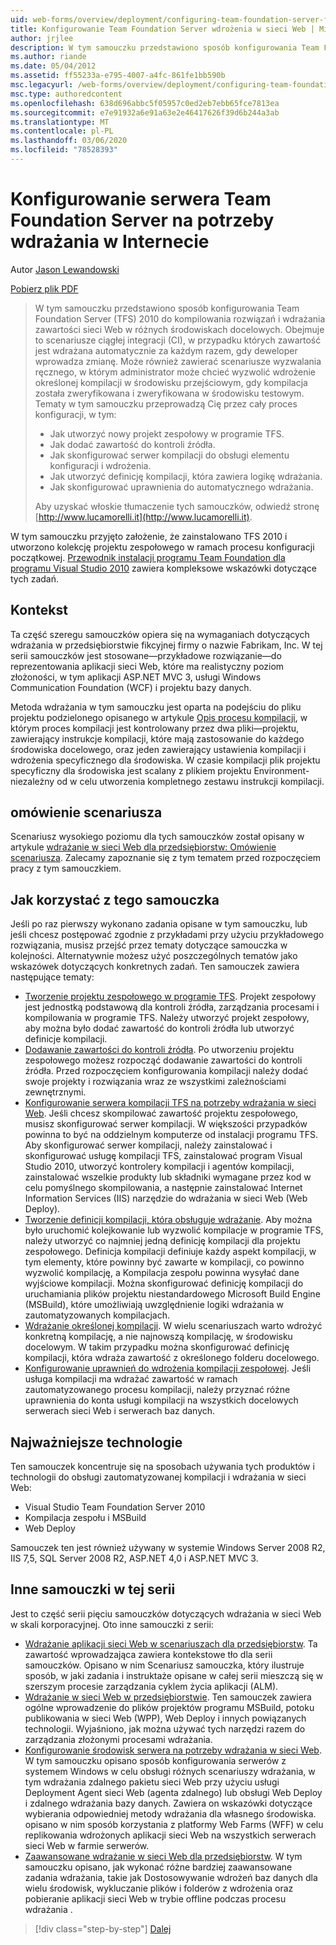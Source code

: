 ```yaml
---
uid: web-forms/overview/deployment/configuring-team-foundation-server-for-web-deployment/configuring-team-foundation-server-for-web-deployment
title: Konfigurowanie Team Foundation Server wdrożenia w sieci Web | Microsoft Docs
author: jrjlee
description: W tym samouczku przedstawiono sposób konfigurowania Team Foundation Server (TFS) 2010 do kompilowania rozwiązań i wdrażania zawartości sieci Web w różnych środowiskach docelowych. To...
ms.author: riande
ms.date: 05/04/2012
ms.assetid: ff55233a-e795-4007-a4fc-861fe1bb590b
msc.legacyurl: /web-forms/overview/deployment/configuring-team-foundation-server-for-web-deployment/configuring-team-foundation-server-for-web-deployment
msc.type: authoredcontent
ms.openlocfilehash: 638d696abbc5f05957c0ed2eb7ebb65fce7813ea
ms.sourcegitcommit: e7e91932a6e91a63e2e46417626f39d6b244a3ab
ms.translationtype: MT
ms.contentlocale: pl-PL
ms.lasthandoff: 03/06/2020
ms.locfileid: "78528393"
---
```

# <a name="configuring-team-foundation-server-for-web-deployment"></a>Konfigurowanie serwera Team Foundation Server na potrzeby wdrażania w Internecie

Autor [Jason Lewandowski](https://github.com/jrjlee)

[Pobierz plik PDF](https://msdnshared.blob.core.windows.net/media/MSDNBlogsFS/prod.evol.blogs.msdn.com/CommunityServer.Blogs.Components.WeblogFiles/00/00/00/63/56/8130.DeployingWebAppsInEnterpriseScenarios.pdf)

> W tym samouczku przedstawiono sposób konfigurowania Team Foundation Server (TFS) 2010 do kompilowania rozwiązań i wdrażania zawartości sieci Web w różnych środowiskach docelowych. Obejmuje to scenariusze ciągłej integracji (CI), w przypadku których zawartość jest wdrażana automatycznie za każdym razem, gdy deweloper wprowadza zmianę. Może również zawierać scenariusze wyzwalania ręcznego, w którym administrator może chcieć wyzwolić wdrożenie określonej kompilacji w środowisku przejściowym, gdy kompilacja została zweryfikowana i zweryfikowana w środowisku testowym. Tematy w tym samouczku przeprowadzą Cię przez cały proces konfiguracji, w tym:
> 
> - Jak utworzyć nowy projekt zespołowy w programie TFS.
> - Jak dodać zawartość do kontroli źródła.
> - Jak skonfigurować serwer kompilacji do obsługi elementu konfiguracji i wdrożenia.
> - Jak utworzyć definicję kompilacji, która zawiera logikę wdrażania.
> - Jak skonfigurować uprawnienia do automatycznego wdrażania.
> 
> Aby uzyskać włoskie tłumaczenie tych samouczków, odwiedź stronę [http://www.lucamorelli.it](http://www.lucamorelli.it).

W tym samouczku przyjęto założenie, że zainstalowano TFS 2010 i utworzono kolekcję projektu zespołowego w ramach procesu konfiguracji początkowej. [Przewodnik instalacji programu Team Foundation dla programu Visual Studio 2010](https://go.microsoft.com/?linkid=9805132) zawiera kompleksowe wskazówki dotyczące tych zadań.

## <a name="context"></a>Kontekst

Ta część szeregu samouczków opiera się na wymaganiach dotyczących wdrażania w przedsiębiorstwie fikcyjnej firmy o nazwie Fabrikam, Inc. W tej serii samouczków jest stosowane&#x2014;przykładowe [](../web-deployment-in-the-enterprise/the-contact-manager-solution.md) rozwiązanie&#x2014;do reprezentowania aplikacji sieci Web, które ma realistyczny poziom złożoności, w tym aplikacji ASP.NET MVC 3, usługi Windows Communication Foundation (WCF) i projektu bazy danych.

Metoda wdrażania w tym samouczku jest oparta na podejściu do pliku projektu podzielonego opisanego w artykule [Opis procesu kompilacji](../web-deployment-in-the-enterprise/understanding-the-build-process.md), w którym proces kompilacji jest kontrolowany przez dwa pliki&#x2014;projektu, zawierający instrukcje kompilacji, które mają zastosowanie do każdego środowiska docelowego, oraz jeden zawierający ustawienia kompilacji i wdrożenia specyficznego dla środowiska. W czasie kompilacji plik projektu specyficzny dla środowiska jest scalany z plikiem projektu Environment-niezależny od w celu utworzenia kompletnego zestawu instrukcji kompilacji.

## <a name="scenario-overview"></a>omówienie scenariusza

Scenariusz wysokiego poziomu dla tych samouczków został opisany w artykule [wdrażanie w sieci Web dla przedsiębiorstw: Omówienie scenariusza](../deploying-web-applications-in-enterprise-scenarios/enterprise-web-deployment-scenario-overview.md). Zalecamy zapoznanie się z tym tematem przed rozpoczęciem pracy z tym samouczkiem.

## <a name="how-to-use-this-tutorial"></a>Jak korzystać z tego samouczka

Jeśli po raz pierwszy wykonano zadania opisane w tym samouczku, lub jeśli chcesz postępować zgodnie z przykładami przy użyciu przykładowego rozwiązania, musisz przejść przez tematy dotyczące samouczka w kolejności. Alternatywnie możesz użyć poszczególnych tematów jako wskazówek dotyczących konkretnych zadań. Ten samouczek zawiera następujące tematy:

- [Tworzenie projektu zespołowego w programie TFS](creating-a-team-project-in-tfs.md). Projekt zespołowy jest jednostką podstawową dla kontroli źródła, zarządzania procesami i kompilowania w programie TFS. Należy utworzyć projekt zespołowy, aby można było dodać zawartość do kontroli źródła lub utworzyć definicje kompilacji.
- [Dodawanie zawartości do kontroli źródła](adding-content-to-source-control.md). Po utworzeniu projektu zespołowego możesz rozpocząć dodawanie zawartości do kontroli źródła. Przed rozpoczęciem konfigurowania kompilacji należy dodać swoje projekty i rozwiązania wraz ze wszystkimi zależnościami zewnętrznymi.
- [Konfigurowanie serwera kompilacji TFS na potrzeby wdrażania w sieci Web](configuring-a-tfs-build-server-for-web-deployment.md). Jeśli chcesz skompilować zawartość projektu zespołowego, musisz skonfigurować serwer kompilacji. W większości przypadków powinna to być na oddzielnym komputerze od instalacji programu TFS. Aby skonfigurować serwer kompilacji, należy zainstalować i skonfigurować usługę kompilacji TFS, zainstalować program Visual Studio 2010, utworzyć kontrolery kompilacji i agentów kompilacji, zainstalować wszelkie produkty lub składniki wymagane przez kod w celu pomyślnego skompilowania, a następnie zainstalować Internet Information Services (IIS) narzędzie do wdrażania w sieci Web (Web Deploy).
- [Tworzenie definicji kompilacji, która obsługuje wdrażanie](creating-a-build-definition-that-supports-deployment.md). Aby można było uruchomić kolejkowanie lub wyzwolić kompilacje w programie TFS, należy utworzyć co najmniej jedną definicję kompilacji dla projektu zespołowego. Definicja kompilacji definiuje każdy aspekt kompilacji, w tym elementy, które powinny być zawarte w kompilacji, co powinno wyzwolić kompilację, a Kompilacja zespołu powinna wysyłać dane wyjściowe kompilacji. Można skonfigurować definicję kompilacji do uruchamiania plików projektu niestandardowego Microsoft Build Engine (MSBuild), które umożliwiają uwzględnienie logiki wdrażania w zautomatyzowanych kompilacjach.
- [Wdrażanie określonej kompilacji](deploying-a-specific-build.md). W wielu scenariuszach warto wdrożyć konkretną kompilację, a nie najnowszą kompilację, w środowisku docelowym. W takim przypadku można skonfigurować definicję kompilacji, która wdraża zawartość z określonego folderu docelowego.
- [Konfigurowanie uprawnień do wdrożenia kompilacji zespołowej](configuring-permissions-for-team-build-deployment.md). Jeśli usługa kompilacji ma wdrażać zawartość w ramach zautomatyzowanego procesu kompilacji, należy przyznać różne uprawnienia do konta usługi kompilacji na wszystkich docelowych serwerach sieci Web i serwerach baz danych.

## <a name="key-technologies"></a>Najważniejsze technologie

Ten samouczek koncentruje się na sposobach używania tych produktów i technologii do obsługi zautomatyzowanej kompilacji i wdrażania w sieci Web:

- Visual Studio Team Foundation Server 2010
- Kompilacja zespołu i MSBuild
- Web Deploy

Samouczek ten jest również używany w systemie Windows Server 2008 R2, IIS 7,5, SQL Server 2008 R2, ASP.NET 4,0 i ASP.NET MVC 3.

## <a name="other-tutorials-in-this-series"></a>Inne samouczki w tej serii

Jest to część serii pięciu samouczków dotyczących wdrażania w sieci Web w skali korporacyjnej. Oto inne samouczki z serii:

- [Wdrażanie aplikacji sieci Web w scenariuszach dla przedsiębiorstw](../deploying-web-applications-in-enterprise-scenarios/deploying-web-applications-in-enterprise-scenarios.md). Ta zawartość wprowadzająca zawiera kontekstowe tło dla serii samouczków. Opisano w nim Scenariusz samouczka, który ilustruje sposób, w jaki zadania i instruktaże opisane w całej serii mieszczą się w szerszym procesie zarządzania cyklem życia aplikacji (ALM).
- [Wdrażanie w sieci Web w przedsiębiorstwie](../web-deployment-in-the-enterprise/web-deployment-in-the-enterprise.md). Ten samouczek zawiera ogólne wprowadzenie do plików projektów programu MSBuild, potoku publikowania w sieci Web (WPP), Web Deploy i innych powiązanych technologii. Wyjaśniono, jak można używać tych narzędzi razem do zarządzania złożonymi procesami wdrażania.
- [Konfigurowanie środowisk serwera na potrzeby wdrażania w sieci Web](../configuring-server-environments-for-web-deployment/configuring-server-environments-for-web-deployment.md). W tym samouczku opisano sposób konfigurowania serwerów z systemem Windows w celu obsługi różnych scenariuszy wdrażania, w tym wdrażania zdalnego pakietu sieci Web przy użyciu usługi Deployment Agent sieci Web (agenta zdalnego) lub obsługi Web Deploy i zdalnego wdrażania bazy danych. Zawiera on wskazówki dotyczące wybierania odpowiedniej metody wdrażania dla własnego środowiska. opisano w nim sposób korzystania z platformy Web Farms (WFF) w celu replikowania wdrożonych aplikacji sieci Web na wszystkich serwerach sieci Web w farmie serwerów.
- [Zaawansowane wdrażanie w sieci Web dla przedsiębiorstw](../advanced-enterprise-web-deployment/advanced-enterprise-web-deployment.md). W tym samouczku opisano, jak wykonać różne bardziej zaawansowane zadania wdrażania, takie jak Dostosowywanie wdrożeń baz danych dla wielu środowisk, wykluczanie plików i folderów z wdrożenia oraz pobieranie aplikacji sieci Web w trybie offline podczas procesu wdrażania .

> [!div class="step-by-step"]
> [Dalej](creating-a-team-project-in-tfs.md)
